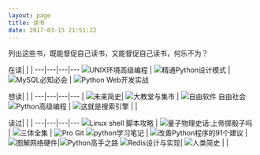 ```yaml
---
layout: page
title: 读书 
date: 2017-03-15 21:51:22
---
```

<style>
table td {
    width: 25%;
    padding: 5px;
}
tbody img {
    height: 200px;
}
td span {
    display: inline-block;
    width: 100%;
    text-align: center;
    font-size: small;
}
</style>




列出这些书，既能督促自己读书，又能督促自己读书，何乐不为？

在读|  |  |
---|---|---|---
![UNIX环境高级编程][unix_programing] | ![精通Python设计模式][python_design_patterns] | ![MySQL必知必会][mysql_crash_course] | ![Python Web开发实战][python_web_develop]

想读|  |  |
---|---|---|---
| ![未来简史][tomorrow_history]| ![大教堂与集市][cathedral_bazaar] | ![自由软件 自由社会][free_software_free_society]
![Python高级编程][expert_python_programing] |  ![这就是搜索引擎][this_is_search_engine] | |

读过|  |  |
---|---|---|---
![Linux shell 脚本攻略][linux_shell_cookbook] | ![量子物理史话:上帝掷骰子吗][does_god_play_dice] | ![三体全集][three_body] | ![Pro Git][pro_git]
![python学习笔记][python_notes] | ![改善Python程序的91个建议][91_suggestion]  | ![图解网络硬件][graphic_analysis_net_device]|![Python高手之路][hacker_guide_to_python]
![Redis设计与实现][redis_design_and_implementation]| ![人类简史][human_history] | |

[does_god_play_dice]: reading/index/does_god_play_dice.png
[three_body]: reading/index/three_body.png
[linux_shell_cookbook]: reading/index/linux_shell_cookbook.png
[mysql_crash_course]: reading/index/mysql_crash_course.png
[pro_git]: reading/index/pro_git.png
[cs_foundation]: reading/index/foundation_of_computer_science.png
[python_design_patterns]: reading/index/python_design_patterns.png
[this_is_search_engine]: reading/index/this_is_search_engine.png
[unix_programing]: reading/index/unix_environment_programing.png
[cathedral_bazaar]: reading/index/cathedral_bazaar.gif
[free_software_free_society]: reading/index/free_software_free_society.png
[python_notes]: reading/index/python_notes.png
[91_suggestion]: reading/index/91_suggestion_improve_python.png
[expert_python_programing]: reading/index/expert_python_programing.png
[hacker_guide_to_python]: reading/index/hacker_guide_to_python.png
[graphic_analysis_net_device]: reading/index/graphic_analysis_net_device.png
[redis_design_and_implementation]: reading/index/redis_design_and_implementation.jpg
[from_one_to_infinite]: reading/index/from_one_to_infinite.jpg
[human_history]: reading/index/brief_history_of_humankind.jpg
[tomorrow_history]: reading/index/brief_history_of_tomorrow.jpg
[python_web_develop]: reading/index/python_web_develop.jpg
[hadoop_beginer_guide]: reading/index/hadoop_beginer_guide.jpg
[information_brief_history]: reading/index/infomation_brife_history.jpg
[investiture_of_the_gods]: reading/index/investiture_of_the_gods.jpg
[progress]: reading/index/progress.jpg
[shortest_history_of_europe]: reading/index/shortest_history_of_europe.jpg
